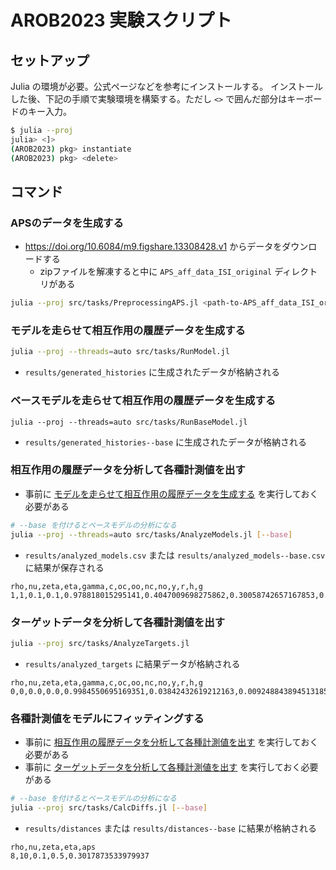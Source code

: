# AROB2023 実験スクリプト
## セットアップ
Julia の環境が必要。公式ページなどを参考にインストールする。
インストールした後、下記の手順で実験環境を構築する。ただし `<>` で囲んだ部分はキーボードのキー入力。


```sh
$ julia --proj
julia> <]>
(AROB2023) pkg> instantiate
(AROB2023) pkg> <delete>
```

## コマンド
### APSのデータを生成する
- https://doi.org/10.6084/m9.figshare.13308428.v1 からデータをダウンロードする
  - zipファイルを解凍すると中に `APS_aff_data_ISI_original` ディレクトリがある

```sh
julia --proj src/tasks/PreprocessingAPS.jl <path-to-APS_aff_data_ISI_original>
```

### モデルを走らせて相互作用の履歴データを生成する

```sh
julia --proj --threads=auto src/tasks/RunModel.jl
```

- `results/generated_histories` に生成されたデータが格納される

### ベースモデルを走らせて相互作用の履歴データを生成する
```
julia --proj --threads=auto src/tasks/RunBaseModel.jl
```

- `results/generated_histories--base` に生成されたデータが格納される

### 相互作用の履歴データを分析して各種計測値を出す
- 事前に [モデルを走らせて相互作用の履歴データを生成する](#モデルを走らせて相互作用の履歴データを生成する) を実行しておく必要がある

```sh
# --base を付けるとベースモデルの分析になる
julia --proj --threads=auto src/tasks/AnalyzeModels.jl [--base]
```

- `results/analyzed_models.csv` または `results/analyzed_models--base.csv` に結果が保存される

```CSV
rho,nu,zeta,eta,gamma,c,oc,oo,nc,no,y,r,h,g
1,1,0.1,0.1,0.978818015295141,0.4047009698275862,0.30058742657167853,0.13123359580052493,0.20784901887264093,0.3603299587551556,0.5129046442573314,4.261350121900458,0.9715045696696164,0.45763423462530417
```

### ターゲットデータを分析して各種計測値を出す

```sh
julia --proj src/tasks/AnalyzeTargets.jl
```

- `results/analyzed_targets` に結果データが格納される

```CSV
rho,nu,zeta,eta,gamma,c,oc,oo,nc,no,y,r,h,g
0,0,0.0,0.0,0.9984550695169351,0.03842432619212163,0.009248843894513185,0.14085739282589677,0.019997500312460944,0.8298962629671292,0.7471551524820348,0.05822546891664884,0.989713855195076,0.21895938205559523
```

### 各種計測値をモデルにフィッティングする
- 事前に [相互作用の履歴データを分析して各種計測値を出す](#相互作用の履歴データを分析して各種計測値を出す) を実行しておく必要がある
- 事前に [ターゲットデータを分析して各種計測値を出す](#ターゲットデータを分析して各種計測値を出す) を実行しておく必要がある

```sh
# --base を付けるとベースモデルの分析になる
julia --proj src/tasks/CalcDiffs.jl [--base]
```

- `results/distances` または `results/distances--base` に結果が格納される

```CSV
rho,nu,zeta,eta,aps
8,10,0.1,0.5,0.3017873533979937
```
